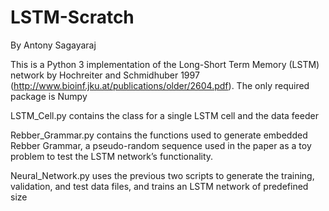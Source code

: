 # LSTM-Scratch
By Antony Sagayaraj

This is a Python 3 implementation of the Long-Short Term Memory (LSTM) network by Hochreiter and Schmidhuber 1997 (http://www.bioinf.jku.at/publications/older/2604.pdf). The only required package is Numpy

LSTM_Cell.py contains the class for a single LSTM cell and the data feeder

Rebber_Grammar.py contains the functions used to generate embedded Rebber Grammar, a pseudo-random sequence used in the paper as a toy problem to test the LSTM network’s functionality.

Neural_Network.py uses the previous two scripts to generate the training, validation, and test data files, and trains an LSTM network of predefined size